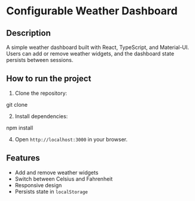 # Configurable Weather Dashboard

## Description

A simple weather dashboard built with React, TypeScript, and Material-UI. Users can add or remove weather widgets, and the dashboard state persists between sessions.

## How to run the project

1. Clone the repository:

git clone <repository-url>

2. Install dependencies:

npm install


4. Open `http://localhost:3000` in your browser.

## Features

- Add and remove weather widgets
- Switch between Celsius and Fahrenheit
- Responsive design
- Persists state in `localStorage`

